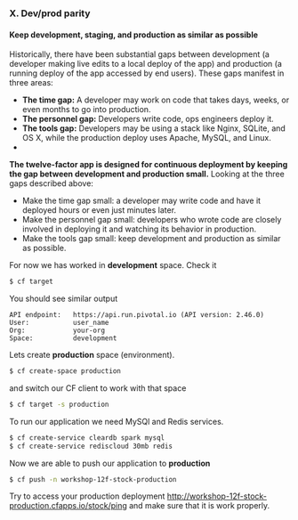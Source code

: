 ### X. Dev/prod parity
#### Keep development, staging, and production as similar as possible

Historically, there have been substantial gaps between development (a developer making live edits to a local deploy of the app) and production (a running deploy of the app accessed by end users). These gaps manifest in three areas:

* **The time gap:** A developer may work on code that takes days, weeks, or even months to go into production.
* **The personnel gap:** Developers write code, ops engineers deploy it.
* **The tools gap:** Developers may be using a stack like Nginx, SQLite, and OS X, while the production deploy uses Apache, MySQL, and Linux.
* 
**The twelve-factor app is designed for continuous deployment by keeping the gap between development and production small.** Looking at the three gaps described above:

* Make the time gap small: a developer may write code and have it deployed hours or even just minutes later.
* Make the personnel gap small: developers who wrote code are closely involved in deploying it and watching its behavior in production.
* Make the tools gap small: keep development and production as similar as possible.

For now we has worked in **development** space. Check it
```sh
$ cf target
```
You should see similar output
```
API endpoint:   https://api.run.pivotal.io (API version: 2.46.0)
User:           user_name
Org:            your-org
Space:          development
```
Lets create **production** space (environment).
```sh
$ cf create-space production
```
and switch our CF client to work with that space
```sh
$ cf target -s production
```
To run our application we need MySQl and Redis services.
```sh
$ cf create-service cleardb spark mysql
$ cf create-service rediscloud 30mb redis
```

Now we are able to push our application to **production**
```sh
$ cf push -n workshop-12f-stock-production
```
Try to access your production deployment http://workshop-12f-stock-production.cfapps.io/stock/ping and make sure that it is work properly.

